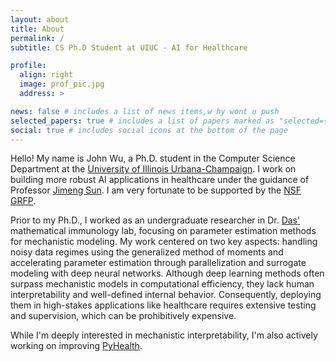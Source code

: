 ```yaml
---
layout: about
title: About
permalink: /
subtitle: CS Ph.D Student at UIUC - AI for Healthcare

profile:
  align: right
  image: prof_pic.jpg
  address: >

news: false # includes a list of news items,w hy wont u push
selected_papers: true # includes a list of papers marked as "selected={true}"
social: true # includes social icons at the bottom of the page
---
```


Hello! My name is John Wu, a Ph.D. student in the Computer Science Department at the [University of Illinois Urbana-Champaign](https://cs.illinois.edu/). I work on building more robust AI applications in healthcare under the guidance of Professor [Jimeng Sun](https://www.sunlab.org/). I am very fortunate to be supported by the [NSF GRFP](https://pyhealth.readthedocs.io/en/latest/).

Prior to my Ph.D., I worked as an undergraduate researcher in Dr. [Das'](https://www.nationwidechildrens.org/find-a-doctor/profiles/jayajit-das) mathematical immunology lab, focusing on parameter estimation methods for mechanistic modeling. My work centered on two key aspects: handling noisy data regimes using the generalized method of moments and accelerating parameter estimation through parallelization and surrogate modeling with deep neural networks. Although deep learning methods often surpass mechanistic models in computational efficiency, they lack human interpretability and well-defined internal behavior. Consequently, deploying them in high-stakes applications like healthcare requires extensive testing and supervision, which can be prohibitively expensive.

While I'm deeply interested in mechanistic interpretability, I'm also actively working on improving [PyHealth](https://pyhealth.readthedocs.io/en/latest/). 
